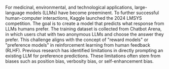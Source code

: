 For medicinal, environmental, and technological applications, large-language models (LLMs) have become preeminent. 
To further successful human-computer interactions, Kaggle launched the 2024 LMSYS competition.
The goal is to create a model that predicts what response from LLMs humans prefer.
The training dataset is collected from Chatbot Arena, in which users chat with two anonymous LLMs and choose the answer they prefer.
This challenge aligns with the concept of "reward models" or "preference models" in reinforcement learning from human feedback (RLHF). 
Previous research has identified limitations in directly prompting an existing LLM for preference predictions. 
These limitations often stem from biases such as position bias, verbosity bias, or self-enhancement bias.
